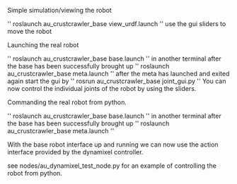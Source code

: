 
Simple simulation/viewing the robot

'' roslaunch au_crustcrawler_base view_urdf.launch ''
use the gui sliders to move the robot


Launching the real robot

'' roslaunch au_crustcrawler_base base.launch ''
in another terminal after the base has been successfully brought up
'' roslaunch au_crustcrawler_base meta.launch ''
after the meta has launched and exited again start the gui by
'' rosrun au_crustcrawler_base joint_gui.py ''
You can now control the individual joints of the robot by using the sliders.


Commanding the real robot from python.

'' roslaunch au_crustcrawler_base base.launch ''
in another terminal after the base has been successfully brought up
'' roslaunch au_crustcrawler_base meta.launch ''

With the base robot interface up and running we can now use the 
action interface provided by the dynamixel controller. 

see nodes/au_dynamixel_test_node.py for an example of controlling the robot
from python.



